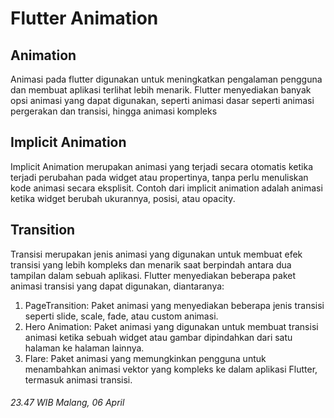 # **Flutter Animation**

## Animation
Animasi pada flutter digunakan untuk meningkatkan pengalaman pengguna dan membuat aplikasi terlihat lebih menarik.
Flutter menyediakan banyak opsi animasi yang dapat digunakan, seperti animasi dasar seperti animasi pergerakan dan transisi, hingga animasi kompleks

## Implicit Animation
Implicit Animation merupakan animasi yang terjadi secara otomatis ketika terjadi perubahan pada widget atau propertinya, tanpa perlu menuliskan kode animasi secara eksplisit. Contoh dari implicit animation adalah animasi ketika widget berubah ukurannya, posisi, atau opacity.

## Transition
Transisi merupakan jenis animasi yang digunakan untuk membuat efek transisi yang lebih kompleks dan menarik saat berpindah antara dua tampilan dalam sebuah aplikasi.
Flutter menyediakan beberapa paket animasi transisi yang dapat digunakan, diantaranya:

1. PageTransition: Paket animasi yang menyediakan beberapa jenis transisi seperti slide, scale, fade, atau custom animasi.
2. Hero Animation: Paket animasi yang digunakan untuk membuat transisi animasi ketika sebuah widget atau gambar dipindahkan dari satu halaman ke halaman lainnya.
3. Flare: Paket animasi yang memungkinkan pengguna untuk menambahkan animasi vektor yang kompleks ke dalam aplikasi Flutter, termasuk animasi transisi.

###### 23.47 WIB Malang, 06 April
